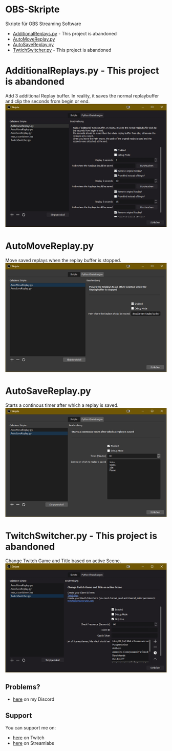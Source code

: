 # OBS-Skripte
Skripte für OBS Streaming Software

 - [AdditionalReplays.py](#additionalreplayspy) - This project is abandoned
 - [AutoMoveReplay.py](#automovereplaypy)
 - [AutoSaveReplay.py](#autosavereplaypy)
 - [TwtichSwitcher.py](#twtichswitcherpy) - This project is abandoned

# AdditionalReplays.py - This project is abandoned
Add 3 additional Replay buffer. In reality, it saves the normal replaybuffer and clip the seconds from begin or end.  
![Settings Image](Images/AdditionalReplays.jpg)

# AutoMoveReplay.py
Move saved replays when the replay buffer is stopped.  
![Settings Image](Images/AutoMoveReplay.jpg)

# AutoSaveReplay.py
Starts a continous timer after which a replay is saved.  
![Settings Image](Images/AutoSaveReplay.jpg)

# TwitchSwitcher.py - This project is abandoned
Change Twitch Game and Title based on active Scene.  
![Settings Image](Images/TwitchSwitcher.jpg)

## Problems?
 - [here](http://discord.bootscreen.net) on my Discord

## Support
You can support me on:
 - [here](http://twitch.bootscreen.net) on Twitch
 - [here](http://donation.bootscreen.net) on Streamlabs

<!--stackedit_data:
eyJoaXN0b3J5IjpbLTE1NjUwNzIyNjcsLTc3MDQyNjM5LC0xMT
YyNTc3NDYxLDEyNjk4MzU3MDEsLTExNjI1Nzc0NjFdfQ==
-->

